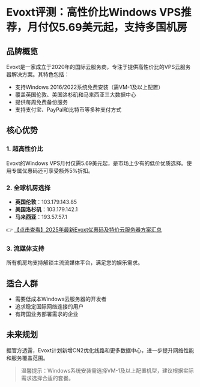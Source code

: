 # Evoxt评测：高性价比Windows VPS推荐，月付仅5.69美元起，支持多国机房

## 品牌概览
Evoxt是一家成立于2020年的国际云服务商，专注于提供高性价比的VPS云服务器解决方案。其特色包括：
- 支持Windows 2016/2022系统免费安装（需VM-1及以上配置）
- 覆盖英国伦敦、美国洛杉矶和马来西亚三大数据中心
- 提供每周免费备份服务
- 支持支付宝、PayPal和比特币等多种支付方式

## 核心优势
### 1. 超高性价比
Evoxt的Windows VPS月付仅需5.69美元起，是市场上少有的低价优质选择。使用专属优惠码还可享受额外5%折扣。

### 2. 全球机房选择
- **英国伦敦**：103.179.143.85
- **美国洛杉矶**：103.179.142.1  
- **马来西亚**：193.57.57.1

👉 [【点击查看】2025年最新Evoxt优惠码及特价云服务器方案汇总](https://bit.ly/evoxt)

### 3. 流媒体支持
所有机房均支持解锁主流流媒体平台，满足您的娱乐需求。

## 适合人群
- 需要低成本Windows云服务器的开发者
- 追求稳定国际网络连接的用户
- 有跨国业务部署需求的企业

## 未来规划
据官方透露，Evoxt计划新增CN2优化线路和更多数据中心，进一步提升网络性能和服务覆盖范围。

> 温馨提示：Windows系统安装需选择VM-1及以上配置机型，建议根据实际需求选择合适的套餐。